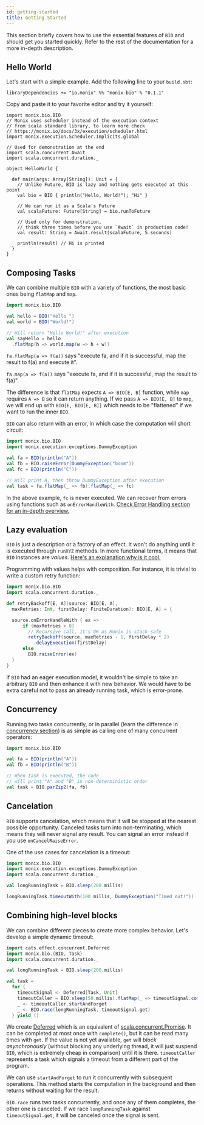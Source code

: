 ```yaml
---
id: getting-started
title: Getting Started
---
```


This section briefly covers how to use the essential features of `BIO` and should get you started quickly.
Refer to the rest of the documentation for a more in-depth description.

## Hello World

Let's start with a simple example.
Add the following line to your `build.sbt`:

```
libraryDependencies += "io.monix" %% "monix-bio" % "0.1.1"
```

Copy and paste it to your favorite editor and try it yourself:

```mdoc scala:silent
import monix.bio.BIO
// Monix uses scheduler instead of the execution context
// from scala standard library, to learn more check
// https://monix.io/docs/3x/execution/scheduler.html
import monix.execution.Scheduler.Implicits.global

// Used for demonstration at the end
import scala.concurrent.Await
import scala.concurrent.duration._

object HelloWorld {

  def main(args: Array[String]): Unit = {
    // Unlike Future, BIO is lazy and nothing gets executed at this point
    val bio = BIO { println("Hello, World!"); "Hi" }
    
    // We can run it as a Scala's Future
    val scalaFuture: Future[String] = bio.runToFuture

    // Used only for demonstration, 
    // think three times before you use `Await` in production code!
    val result: String = Await.result(scalaFuture, 5.seconds)

    println(result) // Hi is printed
  }
}
```

## Composing Tasks

We can combine multiple `BIO` with a variety of functions, the most basic ones being `flatMap` and `map`.

```scala mdoc:silent
import monix.bio.BIO

val hello = BIO("Hello ")
val world = BIO("World!")

// Will return "Hello World!" after execution
val sayHello = hello
  .flatMap(h => world.map(w => h + w))
```

`fa.flatMap(a => f(a))` says "execute fa, and if it is successful, map the result to f(a) and execute it".

`fa.map(a => f(a))` says "execute fa, and if it is successful, map the result to f(a)".

The difference is that `flatMap` expects `A => BIO[E, B]` function, while `map` requires `A => B` so it can return anything.
If we pass `A => BIO[E, B]` to `map`, we will end up with `BIO[E, BIO[E, B]]` which needs to be "flattened" if we want to run the inner `BIO`.

`BIO` can also return with an error, in which case the computation will short circuit:

```scala mdoc:silent
import monix.bio.BIO
import monix.execution.exceptions.DummyException

val fa = BIO(println("A"))
val fb = BIO.raiseError(DummyException("boom"))
val fc = BIO(println("C"))

// Will print A, then throw DummyException after execution
val task = fa.flatMap(_ => fb).flatMap(_ => fc)
```

In the above example, `fc` is never executed. 
We can recover from errors using functions such as `onErrorHandleWith`.
[Check Error Handling section for an in-depth overview.](error-handling)

## Lazy evaluation

`BIO` is just a description or a factory of an effect. 
It won't do anything until it is executed through `runXYZ` methods.
In more functional terms, it means that `BIO` instances are *values*.
[Here's an explanation why is it cool.](https://www.reddit.com/r/scala/comments/8ygjcq/can_someone_explain_to_me_the_benefits_of_io/e2jfp9b/)

Programming with values helps with composition.
For instance, it is trivial to write a custom retry function:

```scala mdoc:silent:reset
import monix.bio.BIO
import scala.concurrent.duration._

def retryBackoff[E, A](source: BIO[E, A],
  maxRetries: Int, firstDelay: FiniteDuration): BIO[E, A] = {

  source.onErrorHandleWith { ex =>
      if (maxRetries > 0)
        // Recursive call, it's OK as Monix is stack-safe
        retryBackoff(source, maxRetries - 1, firstDelay * 2)
          .delayExecution(firstDelay)
      else
        BIO.raiseError(ex)
  }
}
```

If `BIO` had an eager execution model, it wouldn't be simple to take an arbitrary `BIO` and then enhance it with new behavior.
We would have to be extra careful not to pass an already running task, which is error-prone.

## Concurrency

Running two tasks concurrently, or in parallel (learn the difference in [concurrency section](concurrency)) is as simple as calling one of many concurrent operators:

```scala mdoc:silent:reset
import monix.bio.BIO

val fa = BIO(println("A"))
val fb = BIO(println("B"))

// When task is executed, the code 
// will print "A" and "B" in non-deterministic order
val task = BIO.parZip2(fa, fb)
```

## Cancelation

`BIO` supports cancelation, which means that it will be stopped at the nearest possible opportunity.
Canceled tasks turn into non-terminating, which means they will never signal any result.
You can signal an error instead if you use `onCancelRaiseError`.

One of the use cases for cancelation is a timeout:

```scala mdoc:silent:reset
import monix.bio.BIO
import monix.execution.exceptions.DummyException
import scala.concurrent.duration._

val longRunningTask = BIO.sleep(200.millis)

longRunningTask.timeoutWith(100.millis, DummyException("Timed out!"))
```

## Combining high-level blocks

We can combine different pieces to create more complex behavior.
Let's develop a simple dynamic timeout:

```scala mdoc:silent:reset
import cats.effect.concurrent.Deferred
import monix.bio.{BIO, Task}
import scala.concurrent.duration._

val longRunningTask = BIO.sleep(200.millis)

val task =
  for {
    timeoutSignal <- Deferred[Task, Unit]
    timeoutCaller = BIO.sleep(50.millis).flatMap(_ => timeoutSignal.complete(()))
    _ <- timeoutCaller.startAndForget
    _ <- BIO.race(longRunningTask, timeoutSignal.get)
  } yield ()
```

We create [Deferred](https://typelevel.org/cats-effect/concurrency/deferred.html) which is an equivalent of [scala.concurrent.Promise](https://www.scala-lang.org/api/current/scala/concurrent/Promise.html).
It can be completed at most once with `complete()`, but it can be read many times with `get`. 
If the value is not yet available, `get` will *block asynchronously* (without blocking any underlying thread, it will just suspend `BIO`, which is extremely cheap in comparison) until it is there.
`timeoutCaller` represents a task which signals a timeout from a different part of the program. 

We can use `startAndForget` to run it concurrently with subsequent operations.
This method starts the computation in the background and then returns without waiting for the result.

`BIO.race` runs two tasks concurrently, and once any of them completes, the other one is canceled.
If we race `longRunningTask` against `timeoutSignal.get`, it will be canceled once the signal is sent.
